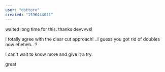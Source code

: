 ```yaml
---
user: "dottore"
created: "1396444021"
---
```


waited long time for this. thanks devvvvs!

I totally agree with the clear cut approach!
..I guess you got rid of doubles now eheheh..  ?

I can't wait to know more and give it a try.

great
